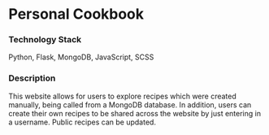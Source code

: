 # Personal Cookbook

### Technology Stack
Python, Flask, MongoDB, JavaScript, SCSS

### Description
This website allows for users to explore recipes which were created manually, being called from a MongoDB database. In addition, users can create their own recipes to be shared across the website by just entering in a username. Public recipes can be updated.
